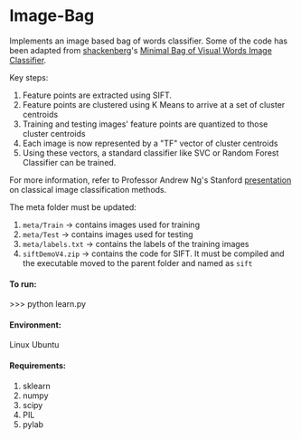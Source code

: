 Image-Bag
=========

Implements an image based bag of words classifier. Some of the code has been adapted from [shackenberg](https://github.com/shackenberg)'s [Minimal Bag of Visual Words Image Classifier](https://github.com/shackenberg/Minimal-Bag-of-Visual-Words-Image-Classifier).

Key steps:

1. Feature points are extracted using SIFT.
2. Feature points are clustered using K Means to arrive at a set of cluster centroids
3. Training and testing images' feature points are quantized to those cluster centroids
4. Each image is now represented by a "TF" vector of cluster centroids
5. Using these vectors, a standard classifier like SVC or Random Forest Classifier can be trained.


For more information, refer to Professor Andrew Ng's Stanford [presentation](https://www.google.com/url?sa=t&rct=j&q=&esrc=s&source=web&cd=2&ved=0CDEQFjAB&url=http%3A%2F%2Fufldl.stanford.edu%2Feccv10-tutorial%2Feccv10_tutorial_part1.ppt&ei=dCYjU7LmIce-rgew7YGoDg&usg=AFQjCNEfYuybXqJhtGCE6balyOQyr3TOsA&cad=rja) on classical image classification methods.



The meta folder must be updated:

1. ``meta/Train`` -> contains images used for training
2. ``meta/Test`` -> contains images used for testing
3. ``meta/labels.txt`` -> contains the labels of the training images
4. ``siftDemoV4.zip`` -> contains the code for SIFT. It must be compiled and the executable moved to the parent folder and named as ``sift``


#### To run:
\>\>\> python learn.py


#### Environment:
Linux Ubuntu


#### Requirements:

1. sklearn
2. numpy
3. scipy
4. PIL
5. pylab
